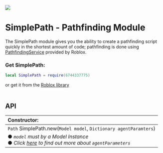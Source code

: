 ![](https://img.shields.io/badge/Version-1.0-success?style=for-the-badge)

# SimplePath - Pathfinding Module

The SimplePath module gives you the ability to create a pathfinding script quickly in the shortest amount of code; pathfinding is done using [PathfindingService](https://developer.roblox.com/en-us/api-reference/class/PathfindingService) provided by Roblox.
<br>

### Get SimplePath:
```lua
local SimplePath = require(6744337775)
```
or get it from the [Roblox library](https://www.roblox.com/library/6744337775/SimplePath-Pathfinding-Module)
<br>
<br>

## API

|Constructor:|
|:-|
|`Path` SimplePath.new(`Model model`, `Dictionary agentParamters`)|
|● *`model` must by a Model Instance* <br> ● *Click [here][agentParametersLink] to find out more about `agentParameters`*|

[agentParametersLink]:https://developer.roblox.com/en-us/api-reference/function/PathfindingService/CreatePath
